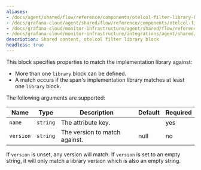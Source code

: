 ```yaml
---
aliases:
- /docs/agent/shared/flow/reference/components/otelcol-filter-library-block/
- /docs/grafana-cloud/agent/shared/flow/reference/components/otelcol-filter-library-block/
- /docs/grafana-cloud/monitor-infrastructure/agent/shared/flow/reference/components/otelcol-filter-library-block/
- /docs/grafana-cloud/monitor-infrastructure/integrations/agent/shared/flow/reference/components/otelcol-filter-library-block/
description: Shared content, otelcol filter library block
headless: true
---
```


This block specifies properties to match the implementation library against:

* More than one `library` block can be defined.
* A match occurs if the span's implementation library matches at least one `library` block.

The following arguments are supported:

Name      | Type     | Description                   | Default | Required
----------|----------|-------------------------------|---------|---------
`name`    | `string` | The attribute key.            |         | yes
`version` | `string` | The version to match against. | null    | no

If `version` is unset, any version will match. If `version` is set to an empty string, it will only match
a library version which is also an empty string.
